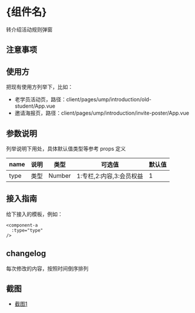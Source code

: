 # {组件名}

转介绍活动规则弹窗

## 注意事项


## 使用方

把现有使用方列举下，比如：

- 老学员活动页，路径：client/pages/ump/introduction/old-student/App.vue
- 邀请海报页，路径：client/pages/ump/introduction/invite-poster/App.vue

## 参数说明

列举说明下用处，具体默认值类型等参考 props 定义

name | 说明 | 类型 | 可选值 | 默认值
-|-|-|-|-
type|类型|Number|1:专栏,2:内容,3:会员权益|1

## 接入指南

给下接入的模板，例如：

```
<component-a
  :type="type"
/>
```

## changelog

每次修改的内容，按照时间倒序排列

## 截图

- [截图1](https://img01.yzcdn.cn/)
